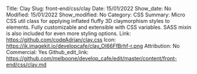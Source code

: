 Title: Clay
Slug: front-end/css/clay
Date: 15/01/2022
Show_date: No
Modified: 15/01/2022
Show_modified: No
Category: CSS
Summary:  Micro CSS util class for applying inflated fluffy 3D claymorphism styles to elements. Fully customizable and extensible with CSS variables. SASS mixin is also included for even more styling options.
Link: https://github.com/codeAdrian/clay.css
Icon: https://ik.imagekit.io/developcafe/clay_OI66FfBrhf-r.png
Attribution: No
Commercial: Yes
Github_edit_link: https://github.com/melboone/develop_cafe/edit/master/content/front-end/css/clay.md